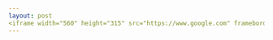 ```yaml
---
layout: post
<iframe width="560" height="315" src="https://www.google.com" frameborder="0" allow="autoplay; encrypted-media" allowfullscreen></iframe>
---
```

